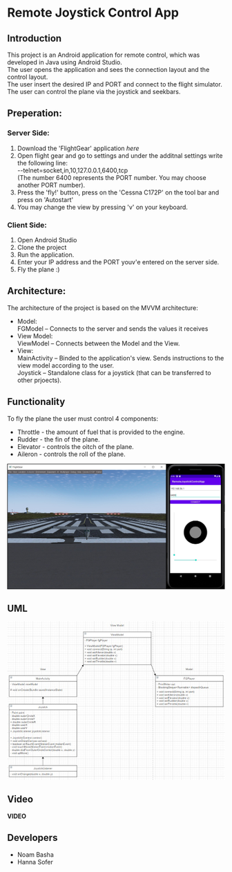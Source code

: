 # Remote Joystick Control App

## Introduction
This project is an Android application for remote control, which was developed in Java using Android Studio.  
The user opens the application and sees the connection layout and the control layout.  
The user insert the desired IP and PORT and connect to the flight simulator.   
The user can control the plane via the joystick and seekbars.  

## Preperation:
### Server Side:
1. Download the 'FlightGear' application _here_  
2. Open flight gear and go to settings and under the additnal settings write the following line:  
--telnet=socket,in,10,127.0.0.1,6400,tcp  
(The number 6400 represents the PORT number. You may choose another PORT number).   
3. Press the 'fly!' button, press on the 'Cessna C172P' on the tool bar and press on 'Autostart'  
4. You may change the view by pressing 'v' on your keyboard.  

### Client Side:
1. Open Android Studio
2. Clone the project
3. Run the application.
4. Enter your IP address and the PORT youv'e entered on the server side.
5. Fly the plane :)
	
## Architecture:
The architecture of the project is based on the MVVM architecture:
* Model:  
FGModel – Connects to the server and sends the values it receives
* View Model:  
ViewModel – Connects between the Model and the View.
* View:  
MainActivity – Binded to the application's view. Sends instructions to the view model according to the user.   
Joystick – Standalone class for a joystick (that can be transferred to other prjoects).

## Functionality
To fly the plane the user must control 4 components:
* Throttle - the amount of fuel that is provided to the engine.
* Rudder - the fin of the plane.
* Elevator - controls the oitch of the plane.
* Aileron - controls the roll of the plane.

![](/app/src/main/java/com/example/remotejoystickcontrolapp/RemoteJoystickControlAppPhoto.jpeg)

## UML

![](/app/src/main/java/com/example/remotejoystickcontrolapp/RemoteJoystickControlAppUML.jpeg)

## Video

__VIDEO__

## Developers
* Noam Basha
* Hanna Sofer
